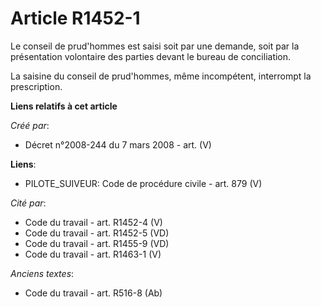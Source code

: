 # Article R1452-1

Le conseil de prud'hommes est saisi soit par une demande, soit par la présentation volontaire des parties devant le bureau de
conciliation.

La saisine du conseil de prud'hommes, même incompétent, interrompt la prescription.

**Liens relatifs à cet article**

_Créé par_:

  - Décret n°2008-244 du 7 mars 2008 - art. (V)

**Liens**:

  - PILOTE_SUIVEUR: Code de procédure civile - art. 879 (V)

_Cité par_:

  - Code du travail - art. R1452-4 (V)
  - Code du travail - art. R1452-5 (VD)
  - Code du travail - art. R1455-9 (VD)
  - Code du travail - art. R1463-1 (V)

_Anciens textes_:

  - Code du travail - art. R516-8 (Ab)
